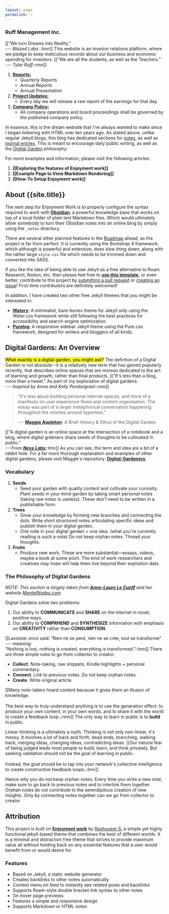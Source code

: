 ```yaml
---
layout: page
permalink: /
---
```


### Ruff Management Inc.

[[“We turn Dreams into Reality.” <br><cite>--- Blazed Labs </cite>::lmn]]<mark></mark> This website is an investor relations platform, where we pledge to keep meticulous records about our business and economic spending for investors. [[“We are all the students, as well as the Teachers.” <br><cite>--- Tyler Ruff</cite>::rmn]]

1. [**Reports:**](/notes)
   - Quarterly Reports
   - Annual Reports
   - Annual Presentation
2. [**Project Updates:**](/journals)
   - Every day we will release a raw report of the earnings for that day.
3. [**Company Policy:**](/posts)
   - All company operations and board proceedings shall be governed by the published company policy.

In essence, this is the dream website that I've always wanted to make since I began tinkering with HTML over ten years ago. As stated above, unlike regular Jekyll blogs, this blog has dedicated sections for [notes](/notes), as well as [journal entries](/journals). This is meant to encourage daily public writing, as well as the [Digital Garden](#digital-gardens-an-overview) philosophy.

For more examples and information, please visit the following articles:

1. **[[Exploring the features of Enjoyment work]]**
2. **[[Example Page to View Markdown Rendering]]**
3. **[[How-To Setup Enjoyment work]]**

## About {{site.title}}

The next step for Enjoyment Work is to properly configure the syntax required to work with [**Obsidian**](https://obsidian.md/), a powerful knowledge base that works on top of a local folder of plain text Markdown files. Which would ultimately allow somebody to turn their Obsidian notes into an online blog by simply using the `_notes` directory.

There are several other planned features in the [Roadmap](<[#roadmap](https://github.com/brennanbrown/enjoyment-work#roadmap)>) ahead, as the project is far from perfect. It is currently using the Bootstrap 4 framework, which although is powerful and extensive, does slow thing down, along with the rather large `style.css` file which needs to be trimmed down and converted into SASS.

If you like the idea of being able to use Jekyll as a free alternative to Roam Research, Notion, etc. then please feel free to [**use this template**](https://github.com/brennanbrown/enjoyment-work/generate), or even better, contribute to this project by [submitting a pull request](https://github.com/brennanbrown/enjoyment-work/pulls) or [creating an issue](https://github.com/brennanbrown/enjoyment-work/issues)! First-time contributors are definitely welcomed!

In addition, I have created two other free Jekyll themes that you might be interested in:

- [**Watery**](https://github.com/brennanbrown/watery): A minimalist, bare-bones theme for Jekyll only using the Water.css framework while still following the best practices for accessibility and search-engine optimization.
- [**Purelog**](https://github.com/brennanbrown/purelog): A responsive sidebar Jekyll theme using the Pure.css framework, designed for writers and bloggers of all kinds.

## Digital Gardens: An Overview

<mark>What exactly <i>is</i> a digital garden, you might ask?</mark> The defintion of a Digital Garden is not absolute--it is a relatively new term that has gained popularly recently, that describes online spaces that are moreso dedicated to the act of learning and growth, rather than final products. [["It's less than a blog, more than a tweet." As part of my exploration of digital gardens. <br><cite>--- Inspired by Anna and Kelly Pendergrast</cite>::rmn]]

> "It's less about building personal internet spaces, and more of a manifesto on user experience flows and content organisation. The essay was part of a larger metaphorical conversation happening throughout the nineties around hypertext."
>
> --- [**Maggie Appleton**](https://maggieappleton.com/garden-history):
> A Brief History & Ethos of the Digital Garden.

[["A digital garden is an online space at the intersection of a notebook and a blog, where digital grdeners share seeds of thoughts to be cultivated in public."<br><cite> ---From [**Ness Labs**](https://nesslabs.com/digital-garden-set-up)</cite>::lmn]] As you can see, the term and idea are a bit of a rabbit hole. For a far more thorough explanation and examples of other digital gardens, please visit Maggie's repository: [**Digital-Gardeners**](https://github.com/MaggieAppleton/digital-gardeners).

### Vocabulary

1. **Seeds**
    - Seed your garden with quality content and cultivate your curiosity. Plant seeds in your mind garden by taking smart personal notes (taking raw notes is useless). These don't need to be written in a publishable form.
2. **Trees**
    - Grow your knowledge by forming new branches and connecting the dots. Write short structured notes articulating specific ideas and publish them in your digital garden.
    - One note in your digital garden = one idea. (what you're currently reading is such a note) Do not keep orphan notes. Thread your thoughts.
3. **Fruits**
    - Produce new work. These are more substantial—essays, videos, maybe a book at some point. The kind of work researchers and creatives may hope will help them live beyond their expiration date.

### The Philosophy of Digital Gardens

_NOTE: This section is largely taken from [**Anne-Laure Le Cunff**](https://www.mentalnodes.com/about) and her website [MentalNodes.com](https://www.mentalnodes.com/)_

Digital Gardens solve two problems:

1. Our ability to **COMMUNICATE** and **SHARE** on the internet in novel, positive ways.
2. Our ability to **COMPRHEND** and **SYNTHESIZE** information with emphasis on **CREATIVITY** rather than **CONSUMPTION**.

[[Lavoisier once said: “Rien ne se perd, rien ne se crée, tout se transforme” --- meaning: <br>“Nothing is lost, nothing is created, everything is transformed.”::lmn]] There are three simple rules to go from collector to creator:

- **Collect**. Note-taking, raw snippets, Kindle highlights + personal commentary.
- **Connect**. Link to previous notes. Do not keep orphan notes.
- **Create**. Write original article.

[[Many note-takers hoard content because it gives them an illusion of knowledge. <br><br>The best way to truly understand anything is to use the generation effect: to produce your own content, in your own words, and to share it with the world to create a feedback loop.::rmn]] The only way to learn in public is to **build** in public.

Linear thinking is a ultimately a myth. Thinking is not only non-linear, it's messy. It involves a lot of back and forth, dead ends, branching, walking back, merging ideas, changing ideas, contradicting ideas. [[Our natural fear of being judged leads most people to build, learn, and think privately. But seeking validation should not be the goal of learning in public. <br><br>Instead, the goal should be to tap into your network's collective intelligence to create constructive feedback loops.::lmn]]

Hence why you do not keep orphan notes: Every time you write a new note, make sure to go back to previous notes and to interlink them together. Orphan notes do not contribute to the serendipitous creation of new insights. Only by connecting notes together can we go from collector to creator

## Attribution

This project is built on [**Enjoyment work**](https://github.com/raghuveerdotnet/simply-jekyll) by [Raghuveer S.](https://github.com/raghuveerdotnet) a simple yet highly functional jekyll-based theme that combines the best of different worlds. It is a minimal and distraction free theme that strives to provide maximum value all without holding back on any essential features that a user would benefit from or would desire for.

### Features

- Based on Jekyll, a static website generator
- Creates backlinks to other notes automatically
- Context menu on feed to instantly see related posts and backlinks
- Supports Roam-style double bracket link syntax to other notes
- On hover page previews
- Features a simple and responsive design
- Supports Markdown or HTML notes
